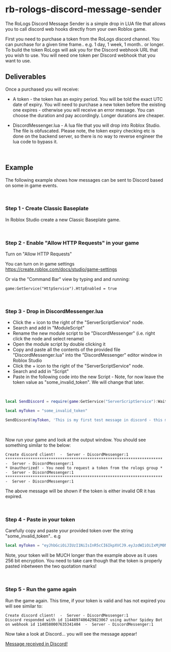 # rb-rologs-discord-message-sender

The RoLogs Discord Message Sender is a simple drop in LUA file that allows you to call discord web hooks directly from your own Roblox game.

First you need to purchase a token from the RoLogs discord channel. You can purchase for a given time frame.. e.g. 1 day, 1 week, 1 month.. or longer. To build the token RoLogs will ask you for the Discord webhook URL that you wish to use. You will need one token per Discord webhook that you want to use.

## Deliverables

Once a purchased you will receive:

- A token - the token has an expiry period. You will be told the exact UTC date of expiry. You will need to purchase a new token before the existing one expires - otherwise you will receive an error message. You can choose the duration and pay accordingly. Longer durations are cheaper.

- DiscordMessenger.lua - A lua file that you will drop into Roblox Studio. The file is obfuscated. Please note, the token expiry checking etc is done on the backend server, so there is no way to reverse engineer the lua code to bypass it.

<br/>

## Example

The following example shows how messages can be sent to Discord based on some in game events.

<br/>

### Step 1 - Create Classic Baseplate

In Roblox Studio create a new Classic Baseplate game.

<br/>

### Step 2 - Enable "Allow HTTP Requests" in your game

Turn on "Allow HTTP Requests"

You can turn on in game settings https://create.roblox.com/docs/studio/game-settings

Or via the "Command Bar" view by typing and and running:

```
game:GetService("HttpService").HttpEnabled = true
```

<br/>

### Step 3 - Drop in DiscordMessenger.lua 

- Click the + icon to the right of the "ServerScriptService" node.
- Search and add in "ModuleScript"
- Rename the new module script to be "DiscordMessenger" (i.e. right click the node and select rename)
- Open the module script by double clicking it
- Copy and paste all the contents of the provided file "DiscordMessenger.lua" into the "DiscordMessenger" editor window in Roblox Studio
- Click the + icon to the right of the "ServerScriptService" node.
- Search and add in "Script"
- Paste in the following code into the new Script - Note, for now leave the token value as "some_invalid_token". We will change that later.

<br/>

```lua
local SendDiscord = require(game:GetService("ServerScriptService"):WaitForChild("DiscordMessenger"))

local myToken = "some_invalid_token"

SendDiscord(myToken, 'This is my first test message in discord - this means the game started up!')
```

<br/>

Now run your game and look at the output window. You should see something similar to the below:

```
Create discord client!  -  Server - DiscordMessenger:1
*********************************************************************  -  Server - DiscordMessenger:1
* Unauthorized! - You need to request a token from the rologs group *  -  Server - DiscordMessenger:1
*********************************************************************  -  Server - DiscordMessenger:1
```

The above message will be shown if the token is either invalid OR it has expired.

<br/>

### Step 4 - Paste in your token

Carefully copy and paste your provided token over the string "some_invalid_token".. e.g

```lua
local myToken = "eyJhbGciOiJIUzI1NiIsInR5cCI6IkpXVCJ9.eyJzdWIiOiIxMjM0NTY3ODkwIiwibmFtZSI6IkpvaG4gRG9lIiwiaWF0IjoxNTE2MjM5MDIyfQ.SflKxwRJSMeKKF2QT4fwpMeJf36POk6yJV_adQssw5c"
```

Note, your token will be MUCH longer than the example above as it uses 256 bit encryption. You need to take care though that the token is properly pasted inbetween the two quotation marks!

<br/>

### Step 5 - Run the game again

Run the game again. This time, if your token is valid and has not expired you will see similar to:

```
Create discord client!  -  Server - DiscordMessenger:1
Discord responded with id 1144897406429823067 using author Spidey Bot on webhook id 1140580007635341404  -  Server - DiscordMessenger:1
```

Now take a look at Discord... you will see the message appear!

[Message received in Discord!](https://github.com/[username]/[reponame]/blob/[branch]/image.jpg?raw=true)